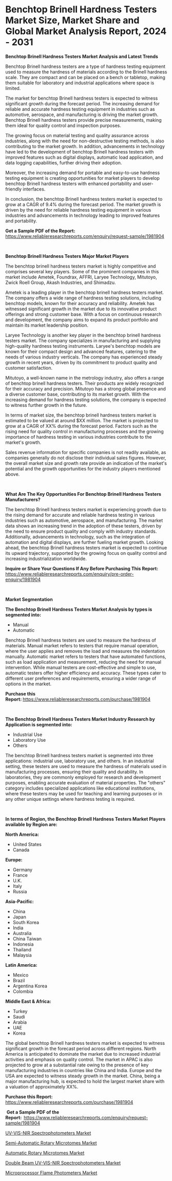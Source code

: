 <p><h1>Benchtop Brinell Hardness Testers Market Size, Market Share and Global Market Analysis Report, 2024 - 2031</h1></p><p><strong>Benchtop Brinell Hardness Testers Market Analysis and Latest Trends</strong></p>
<p><p>Benchtop Brinell hardness testers are a type of hardness testing equipment used to measure the hardness of materials according to the Brinell hardness scale. They are compact and can be placed on a bench or tabletop, making them suitable for laboratory and industrial applications where space is limited.</p><p>The market for benchtop Brinell hardness testers is expected to witness significant growth during the forecast period. The increasing demand for reliable and accurate hardness testing equipment in industries such as automotive, aerospace, and manufacturing is driving the market growth. Benchtop Brinell hardness testers provide precise measurements, making them ideal for quality control and inspection purposes.</p><p>The growing focus on material testing and quality assurance across industries, along with the need for non-destructive testing methods, is also contributing to the market growth. In addition, advancements in technology have led to the development of benchtop Brinell hardness testers with improved features such as digital displays, automatic load application, and data logging capabilities, further driving their adoption.</p><p>Moreover, the increasing demand for portable and easy-to-use hardness testing equipment is creating opportunities for market players to develop benchtop Brinell hardness testers with enhanced portability and user-friendly interfaces.</p><p>In conclusion, the benchtop Brinell hardness testers market is expected to grow at a CAGR of 9.4% during the forecast period. The market growth is driven by the need for reliable hardness testing equipment in various industries and advancements in technology leading to improved features and portability.</p></p>
<p><strong>Get a Sample PDF of the Report:&nbsp;</strong> <a href="https://www.reliableresearchreports.com/enquiry/request-sample/1981904">https://www.reliableresearchreports.com/enquiry/request-sample/1981904</a></p>
<p>&nbsp;</p>
<p><strong>Benchtop Brinell Hardness Testers Major Market Players</strong></p>
<p><p>The benchtop brinell hardness testers market is highly competitive and comprises several key players. Some of the prominent companies in this market include Ametek, Foundrax, AFFRI, Laryee Technology, Mitutoyo, Zwick Roell Group, Akash Industries, and Shimadzu.</p><p>Ametek is a leading player in the benchtop brinell hardness testers market. The company offers a wide range of hardness testing solutions, including benchtop models, known for their accuracy and reliability. Ametek has witnessed significant growth in the market due to its innovative product offerings and strong customer base. With a focus on continuous research and development, the company aims to expand its product portfolio and maintain its market leadership position.</p><p>Laryee Technology is another key player in the benchtop brinell hardness testers market. The company specializes in manufacturing and supplying high-quality hardness testing instruments. Laryee's benchtop models are known for their compact design and advanced features, catering to the needs of various industry verticals. The company has experienced steady growth in recent years, driven by its commitment to product quality and customer satisfaction.</p><p>Mitutoyo, a well-known name in the metrology industry, also offers a range of benchtop brinell hardness testers. Their products are widely recognized for their accuracy and precision. Mitutoyo has a strong global presence and a diverse customer base, contributing to its market growth. With the increasing demand for hardness testing solutions, the company is expected to witness further growth in the future.</p><p>In terms of market size, the benchtop brinell hardness testers market is estimated to be valued at around $XX million. The market is projected to grow at a CAGR of XX% during the forecast period. Factors such as the rising need for quality control in manufacturing processes and the growing importance of hardness testing in various industries contribute to the market's growth.</p><p>Sales revenue information for specific companies is not readily available, as companies generally do not disclose their individual sales figures. However, the overall market size and growth rate provide an indication of the market's potential and the growth opportunities for the industry players mentioned above.</p></p>
<p>&nbsp;</p>
<p><strong>What Are The Key Opportunities For Benchtop Brinell Hardness Testers Manufacturers?</strong></p>
<p><p>The benchtop Brinell hardness testers market is experiencing growth due to the rising demand for accurate and reliable hardness testing in various industries such as automotive, aerospace, and manufacturing. The market data shows an increasing trend in the adoption of these testers, driven by the need to ensure product quality and comply with industry standards. Additionally, advancements in technology, such as the integration of automation and digital displays, are further fueling market growth. Looking ahead, the benchtop Brinell hardness testers market is expected to continue its upward trajectory, supported by the growing focus on quality control and increasing industrialization worldwide.</p></p>
<p><strong>Inquire or Share Your Questions If Any Before Purchasing This Report:</strong> <a href="https://www.reliableresearchreports.com/enquiry/pre-order-enquiry/1981904">https://www.reliableresearchreports.com/enquiry/pre-order-enquiry/1981904</a></p>
<p>&nbsp;</p>
<p><strong>Market Segmentation</strong></p>
<p><strong>The Benchtop Brinell Hardness Testers Market Analysis by types is segmented into:</strong></p>
<p><ul><li>Manual</li><li>Automatic</li></ul></p>
<p><p>Benchtop Brinell hardness testers are used to measure the hardness of materials. Manual market refers to testers that require manual operation, where the user applies and removes the load and measures the indentation manually. Automatic market refers to testers that have automated functions, such as load application and measurement, reducing the need for manual intervention. While manual testers are cost-effective and simple to use, automatic testers offer higher efficiency and accuracy. These types cater to different user preferences and requirements, ensuring a wider range of options in the market.</p></p>
<p><strong>Purchase this Report:&nbsp;</strong><a href="https://www.reliableresearchreports.com/purchase/1981904">https://www.reliableresearchreports.com/purchase/1981904</a></p>
<p>&nbsp;</p>
<p><strong>The Benchtop Brinell Hardness Testers Market Industry Research by Application is segmented into:</strong></p>
<p><ul><li>Industrial Use</li><li>Laboratory Use</li><li>Others</li></ul></p>
<p><p>The benchtop Brinell hardness testers market is segmented into three applications: industrial use, laboratory use, and others. In an industrial setting, these testers are used to measure the hardness of materials used in manufacturing processes, ensuring their quality and durability. In laboratories, they are commonly employed for research and development purposes, enabling accurate evaluation of material properties. The "others" category includes specialized applications like educational institutions, where these testers may be used for teaching and learning purposes or in any other unique settings where hardness testing is required.</p></p>
<p>&nbsp;</p>
<p><strong>In terms of Region, the Benchtop Brinell Hardness Testers Market Players available by Region are:</strong></p>
<p>
    <p> <strong> North America: </strong>
        <ul>
            <li>United States</li>
            <li>Canada</li>
        </ul>
        </p> 
    <p> <strong> Europe: </strong>
        <ul>
            <li>Germany</li>
            <li>France</li>
            <li>U.K.</li>
            <li>Italy</li>
            <li>Russia</li>
        </ul>
        </p> 
    <p> <strong> Asia-Pacific: </strong>
        <ul>
            <li>China</li>
            <li>Japan</li>
            <li>South Korea</li>
            <li>India</li>
            <li>Australia</li>
            <li>China Taiwan</li>
            <li>Indonesia</li>
            <li>Thailand</li>
            <li>Malaysia</li>
        </ul>
        </p> 
    <p> <strong> Latin America: </strong>
        <ul>
            <li>Mexico</li>
            <li>Brazil</li>
            <li>Argentina Korea</li>
            <li>Colombia</li>
        </ul>
        </p> 
    <p> <strong> Middle East & Africa: </strong>
        <ul>
            <li>Turkey</li>
            <li>Saudi</li>
            <li>Arabia</li>
            <li>UAE</li>
            <li>Korea</li>
        </ul>
    </p>
    </p>
<p><p>The global benchtop Brinell hardness testers market is expected to witness significant growth in the forecast period across different regions. North America is anticipated to dominate the market due to increased industrial activities and emphasis on quality control. The market in APAC is also projected to grow at a substantial rate owing to the presence of key manufacturing industries in countries like China and India. Europe and the USA are expected to witness steady growth in the market. China, being a major manufacturing hub, is expected to hold the largest market share with a valuation of approximately XX%.</p></p>
<p><strong>Purchase this Report: </strong><a href="https://www.reliableresearchreports.com/purchase/1981904">https://www.reliableresearchreports.com/purchase/1981904</a></p>
<p>&nbsp;<strong>Get a Sample PDF of the Report:&nbsp;&nbsp;</strong><a href="https://www.reliableresearchreports.com/enquiry/request-sample/1981904">https://www.reliableresearchreports.com/enquiry/request-sample/1981904</a></p>
<p><strong></strong></p>
<p><p><a href="https://github.com/jsmusil/Market-Research-Report-List-1/blob/main/uv-vis-nir-spectrophotometers-market.md">UV-VIS-NIR Spectrophotometers Market</a></p><p><a href="https://github.com/chartsaturn/Market-Research-Report-List-1/blob/main/semi-automatic-rotary-microtomes-market.md">Semi-Automatic Rotary Microtomes Market</a></p><p><a href="https://github.com/Triciasol/Market-Research-Report-List-1/blob/main/automatic-rotary-microtomes-market.md">Automatic Rotary Microtomes Market</a></p><p><a href="https://github.com/beatblasta/Market-Research-Report-List-1/blob/main/double-beam-uv-vis-nir-spectrophotometers-market.md">Double Beam UV-VIS-NIR Spectrophotometers Market</a></p><p><a href="https://github.com/jhcraigie/Market-Research-Report-List-1/blob/main/microprocessor-flame-photometers-market.md">Microprocessor Flame Photometers Market</a></p></p>